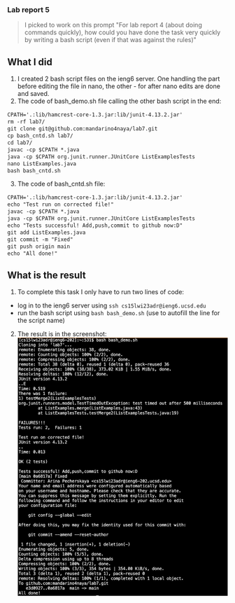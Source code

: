 ### Lab report 5

> I picked to work on this prompt "For lab report 4 (about doing commands quickly),
> how could you have done the task very quickly by writing a bash script (even if that was against the rules)"

## What I did
1) I created 2 bash script files on the ieng6 server. One handling the part before editing the file in nano, the other - for after nano edits are done and saved. 
2) The code of bash_demo.sh file calling the other bash script in the end:
```
CPATH='.:lib/hamcrest-core-1.3.jar:lib/junit-4.13.2.jar'
rm -rf lab7/
git clone git@github.com:mandarino4naya/lab7.git
cp bash_cntd.sh lab7/
cd lab7/ 
javac -cp $CPATH *.java
java -cp $CPATH org.junit.runner.JUnitCore ListExamplesTests
nano ListExamples.java
bash bash_cntd.sh
```
3) The code of bash_cntd.sh file:
```
CPATH='.:lib/hamcrest-core-1.3.jar:lib/junit-4.13.2.jar'
echo "Test run on corrected file!"
javac -cp $CPATH *.java
java -cp $CPATH org.junit.runner.JUnitCore ListExamplesTests
echo "Tests successful! Add,push,commit to github now:D"
git add ListExamples.java
git commit -m "Fixed"
git push origin main
echo "All done!"
```
## What is the result
1) To complete this task I only have to run two lines of code:
- log in to the ieng6 server using `ssh cs15lwi23adr@ieng6.ucsd.edu`
- run the bash script using `bash bash_demo.sh` (use <tab> to autofill the line for the script name)

2) The result is in the screenshot: ![Result](pivo5.jpeg)
